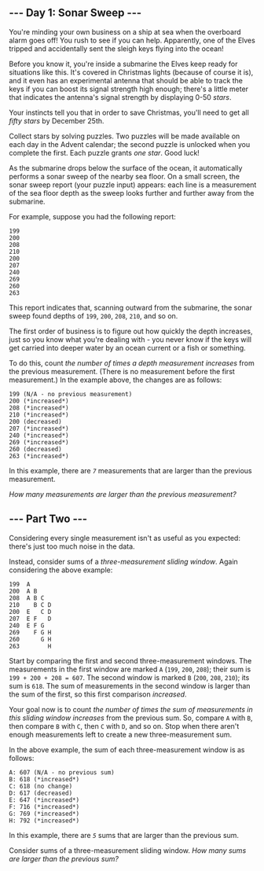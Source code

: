--- Day 1: Sonar Sweep ---
--------------------------

You're minding your own business on a ship at sea when the overboard alarm goes off! You rush to see if you can help. Apparently, one of the Elves tripped and accidentally sent the sleigh keys flying into the ocean!


Before you know it, you're inside a submarine the Elves keep ready for situations like this. It's covered in Christmas lights (because of course it is), and it even has an experimental antenna that should be able to track the keys if you can boost its signal strength high enough; there's a little meter that indicates the antenna's signal strength by displaying 0-50 *stars*.


Your instincts tell you that in order to save Christmas, you'll need to get all *fifty stars* by December 25th.


Collect stars by solving puzzles. Two puzzles will be made available on each day in the Advent calendar; the second puzzle is unlocked when you complete the first. Each puzzle grants *one star*. Good luck!


As the submarine drops below the surface of the ocean, it automatically performs a sonar sweep of the nearby sea floor. On a small screen, the sonar sweep report (your puzzle input) appears: each line is a measurement of the sea floor depth as the sweep looks further and further away from the submarine.


For example, suppose you had the following report:



```
199
200
208
210
200
207
240
269
260
263

```

This report indicates that, scanning outward from the submarine, the sonar sweep found depths of `199`, `200`, `208`, `210`, and so on.


The first order of business is to figure out how quickly the depth increases, just so you know what you're dealing with - you never know if the keys will get carried into deeper water by an ocean current or a fish or something.


To do this, count *the number of times a depth measurement increases* from the previous measurement. (There is no measurement before the first measurement.) In the example above, the changes are as follows:



```
199 (N/A - no previous measurement)
200 (*increased*)
208 (*increased*)
210 (*increased*)
200 (decreased)
207 (*increased*)
240 (*increased*)
269 (*increased*)
260 (decreased)
263 (*increased*)

```

In this example, there are *`7`* measurements that are larger than the previous measurement.


*How many measurements are larger than the previous measurement?*


--- Part Two ---
----------------

Considering every single measurement isn't as useful as you expected: there's just too much noise in the data.


Instead, consider sums of a *three-measurement sliding window*. Again considering the above example:



```
199  A      
200  A B    
208  A B C  
210    B C D
200  E   C D
207  E F   D
240  E F G  
269    F G H
260      G H
263        H

```

Start by comparing the first and second three-measurement windows. The measurements in the first window are marked `A` (`199`, `200`, `208`); their sum is `199 + 200 + 208 = 607`. The second window is marked `B` (`200`, `208`, `210`); its sum is `618`. The sum of measurements in the second window is larger than the sum of the first, so this first comparison *increased*.


Your goal now is to count *the number of times the sum of measurements in this sliding window increases* from the previous sum. So, compare `A` with `B`, then compare `B` with `C`, then `C` with `D`, and so on. Stop when there aren't enough measurements left to create a new three-measurement sum.


In the above example, the sum of each three-measurement window is as follows:



```
A: 607 (N/A - no previous sum)
B: 618 (*increased*)
C: 618 (no change)
D: 617 (decreased)
E: 647 (*increased*)
F: 716 (*increased*)
G: 769 (*increased*)
H: 792 (*increased*)

```

In this example, there are *`5`* sums that are larger than the previous sum.


Consider sums of a three-measurement sliding window. *How many sums are larger than the previous sum?*


